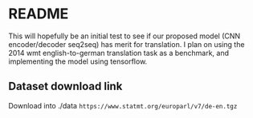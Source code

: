 # README
This will hopefully be an initial test to see if our proposed model (CNN encoder/decoder seq2seq) has merit for translation. I plan on using the 2014 wmt english-to-german translation task as a benchmark, and implementing the model using tensorflow.

## Dataset download link
Download into ./data
`https://www.statmt.org/europarl/v7/de-en.tgz`
